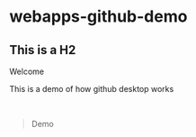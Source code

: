 # webapps-github-demo
## This is a H2
Welcome
<p> This is a demo of how github desktop works </p>
</br>

> Demo